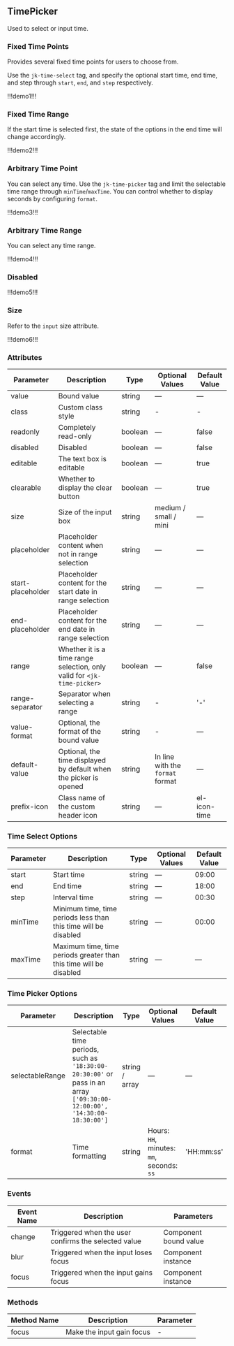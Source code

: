 ## TimePicker

Used to select or input time.

### Fixed Time Points

Provides several fixed time points for users to choose from.

Use the `jk-time-select` tag, and specify the optional start time, end time, and step through `start`, `end`, and `step` respectively.

!!!demo1!!!

### Fixed Time Range

If the start time is selected first, the state of the options in the end time will change accordingly.

!!!demo2!!!

### Arbitrary Time Point

You can select any time. Use the `jk-time-picker` tag and limit the selectable time range through `minTime`/`maxTime`. You can control whether to display seconds by configuring `format`.

!!!demo3!!!

### Arbitrary Time Range

You can select any time range.

!!!demo4!!!

### Disabled

!!!demo5!!!

### Size

Refer to the `input` size attribute.

!!!demo6!!!

### Attributes

| Parameter         | Description                                                             | Type    | Optional Values                  | Default Value |
| ----------------- | ----------------------------------------------------------------------- | ------- | -------------------------------- | ------------- |
| value             | Bound value                                                             | string  | —                                | —             |
| class             | Custom class style                                                      | string  | -                                | -             |
| readonly          | Completely read-only                                                    | boolean | —                                | false         |
| disabled          | Disabled                                                                | boolean | —                                | false         |
| editable          | The text box is editable                                                | boolean | —                                | true          |
| clearable         | Whether to display the clear button                                     | boolean | —                                | true          |
| size              | Size of the input box                                                   | string  | medium / small / mini            | —             |
| placeholder       | Placeholder content when not in range selection                         | string  | —                                | —             |
| start-placeholder | Placeholder content for the start date in range selection               | string  | —                                | —             |
| end-placeholder   | Placeholder content for the end date in range selection                 | string  | —                                | —             |
| range             | Whether it is a time range selection, only valid for `<jk-time-picker>` | boolean | —                                | false         |
| range-separator   | Separator when selecting a range                                        | string  | -                                | '-'           |
| value-format      | Optional, the format of the bound value                                 | string  | -                                | —             |
| default-value     | Optional, the time displayed by default when the picker is opened       | string  | In line with the `format` format | —             |
| prefix-icon       | Class name of the custom header icon                                    | string  | —                                | el-icon-time  |

### Time Select Options

| Parameter | Description                                                        | Type   | Optional Values | Default Value |
| --------- | ------------------------------------------------------------------ | ------ | --------------- | ------------- |
| start     | Start time                                                         | string | —               | 09:00         |
| end       | End time                                                           | string | —               | 18:00         |
| step      | Interval time                                                      | string | —               | 00:30         |
| minTime   | Minimum time, time periods less than this time will be disabled    | string | —               | 00:00         |
| maxTime   | Maximum time, time periods greater than this time will be disabled | string | —               | —             |

### Time Picker Options

| Parameter       | Description                                                                                                             | Type           | Optional Values                           | Default Value |
| --------------- | ----------------------------------------------------------------------------------------------------------------------- | -------------- | ----------------------------------------- | ------------- |
| selectableRange | Selectable time periods, such as `'18:30:00-20:30:00'` or pass in an array `['09:30:00-12:00:00', '14:30:00-18:30:00']` | string / array | —                                         | —             |
| format          | Time formatting                                                                                                         | string         | Hours: `HH`, minutes: `mm`, seconds: `ss` | 'HH:mm:ss'    |

### Events

| Event Name | Description                                         | Parameters            |
| ---------- | --------------------------------------------------- | --------------------- |
| change     | Triggered when the user confirms the selected value | Component bound value |
| blur       | Triggered when the input loses focus                | Component instance    |
| focus      | Triggered when the input gains focus                | Component instance    |

### Methods

| Method Name | Description               | Parameter |
| ----------- | ------------------------- | --------- |
| focus       | Make the input gain focus | -         |
